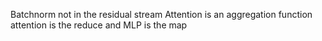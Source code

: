 Batchnorm not in the residual stream
Attention is an aggregation function
attention is the reduce and MLP is the map